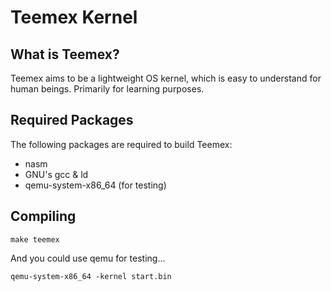 # Teemex Kernel

## What is Teemex?
Teemex aims to be a lightweight OS kernel, which is easy to understand for human beings. Primarily for learning purposes.

## Required Packages
The following packages are required to build Teemex:
- nasm
- GNU's gcc & ld
- qemu-system-x86_64 (for testing)

## Compiling

```
make teemex
```

And you could use qemu for testing...
```
qemu-system-x86_64 -kernel start.bin
```

